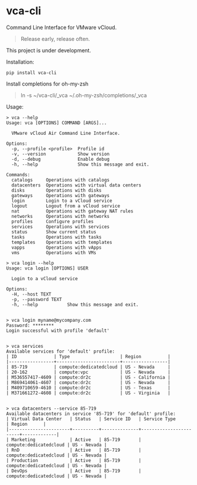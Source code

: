 vca-cli
========

Command Line Interface for VMware vCloud.

> Release early, release often.

This project is under development.

Installation:

    
    pip install vca-cli
    

Install completions for oh-my-zsh

> ln -s ~/vca-cli/_vca ~/.oh-my-zsh/completions/_vca

Usage:

    
    > vca --help
    Usage: vca [OPTIONS] COMMAND [ARGS]...
    
      VMware vCloud Air Command Line Interface.
      
    Options:
      -p, --profile <profile>  Profile id
      -v, --version            Show version
      -d, --debug              Enable debug
      -h, --help               Show this message and exit.
      
    Commands:
      catalogs     Operations with catalogs
      datacenters  Operations with virtual data centers
      disks        Operations with disks
      gateways     Operations with gateways
      login        Login to a vCloud service
      logout       Logout from a vCloud service
      nat          Operations with gateway NAT rules
      networks     Operations with networks
      profiles     Configure profiles
      services     Operations with services
      status       Show current status
      tasks        Operations with tasks
      templates    Operations with templates
      vapps        Operations with vApps
      vms          Operations with VMs  
      
    > vca login --help
    Usage: vca login [OPTIONS] USER
    
      Login to a vCloud service
      
    Options:
      -H, --host TEXT
      -p, --password TEXT
      -h, --help           Show this message and exit.
      
    
    > vca login myname@mycompany.com
    Password: ********
    Login successful with profile 'default'
    
    
    > vca services    
    Available services for 'default' profile:
    | ID              | Type                   | Region          |
    |-----------------+------------------------+-----------------|
    | 85-719          | compute:dedicatedcloud | US - Nevada     |
    | 20-162          | compute:vpc            | US - Nevada     |
    | M536557417-4609 | compute:dr2c           | US - California |
    | M869414061-4607 | compute:dr2c           | US - Nevada     |
    | M409710659-4610 | compute:dr2c           | US - Texas      |
    | M371661272-4608 | compute:dr2c           | US - Virginia   |    
    
    
    > vca datacenters --service 85-719
    Available datacenters in service '85-719' for 'default' profile:
    | Virtual Data Center   | Status   | Service ID   | Service Type           | Region      |
    |-----------------------+----------+--------------+------------------------+-------------|
    | Marketing             | Active   | 85-719       | compute:dedicatedcloud | US - Nevada |
    | RnD                   | Active   | 85-719       | compute:dedicatedcloud | US - Nevada |
    | Production            | Active   | 85-719       | compute:dedicatedcloud | US - Nevada |
    | DevOps                | Active   | 85-719       | compute:dedicatedcloud | US - Nevada |
    


